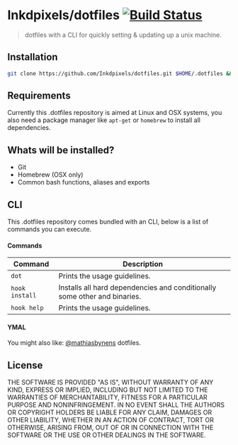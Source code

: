 # Inkdpixels/dotfiles [![Build Status](https://travis-ci.org/Inkdpixels/dotfiles.svg)](https://travis-ci.org/Inkdpixels/dotfiles)

> dotfiles with a CLI for quickly setting & updating up a unix machine.

## Installation
``` bash
git clone https://github.com/Inkdpixels/dotfiles.git $HOME/.dotfiles && cd $HOME/.dotfiles && ./install && cd
```

## Requirements
Currently this .dotfiles repository is aimed at Linux and OSX systems, you also need a package manager like `apt-get` or `homebrew` to install all dependencies.

## Whats will be installed?
* Git
* Homebrew (OSX only)
* Common bash functions, aliases and exports

## CLI
This .dotfiles repository comes bundled with an CLI, below is a list of commands you can execute.

#### Commands
| Command            | Description                                                               |
| ------------------ | ------------------------------------------------------------------------- |
| `dot`              | Prints the usage guidelines.                                              |
| `hook install`     | Installs all hard dependencies and conditionally some other and binaries. |
| `hook help`        | Prints the usage guidelines.                                              |

#### YMAL
You might also like: [@mathiasbynens](https://github.com/mathiasbynens/dotfiles) dotfiles.

## License
THE SOFTWARE IS PROVIDED "AS IS", WITHOUT WARRANTY OF ANY KIND, EXPRESS OR
IMPLIED, INCLUDING BUT NOT LIMITED TO THE WARRANTIES OF MERCHANTABILITY,
FITNESS FOR A PARTICULAR PURPOSE AND NONINFRINGEMENT. IN NO EVENT SHALL THE
AUTHORS OR COPYRIGHT HOLDERS BE LIABLE FOR ANY CLAIM, DAMAGES OR OTHER
LIABILITY, WHETHER IN AN ACTION OF CONTRACT, TORT OR OTHERWISE, ARISING FROM,
OUT OF OR IN CONNECTION WITH THE SOFTWARE OR THE USE OR OTHER DEALINGS IN
THE SOFTWARE.
